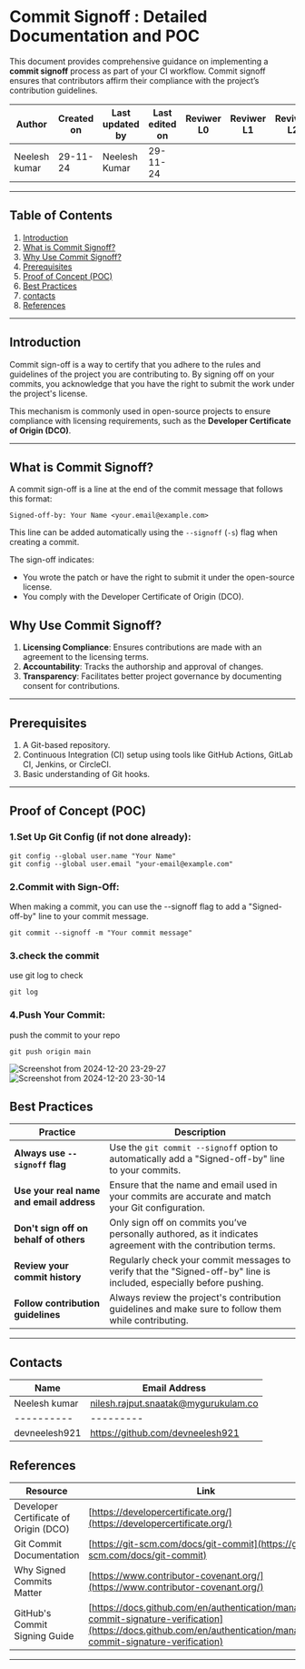 # Commit Signoff : Detailed Documentation and POC

This document provides comprehensive guidance on implementing a **commit signoff** process as part of your CI workflow. Commit signoff ensures that contributors affirm their compliance with the project’s contribution guidelines.

| **Author** | **Created on** | **Last updated by** | **Last edited on** | **Reviwer L0** |**Reviwer L1** |**Reviwer L2** |
|------------|----------------|----------------------|---------------------|---------------|---------------|---------------|
| Neelesh kumar      | 29-11-24      | Neelesh  Kumar             | 29-11-24           |  | | | 
---

## Table of Contents

1. [Introduction](#introduction)
2. [What is Commit Signoff?](#what-is-commit-signoff)
3. [Why Use Commit Signoff?](#why-use-commit-signoff)
4. [Prerequisites](#prerequisites)
5. [Proof of Concept (POC)](#proof-of-concept-poc)
6. [Best Practices](#best-practices)
7. [contacts](#contacts)
8. [References](#references)

---

## Introduction

Commit sign-off is a way to certify that you adhere to the rules and guidelines of the project you are contributing to. By signing off on your commits, you acknowledge that you have the right to submit the work under the project's license.

This mechanism is commonly used in open-source projects to ensure compliance with licensing requirements, such as the **Developer Certificate of Origin (DCO)**.

---

## What is Commit Signoff?

A commit sign-off is a line at the end of the commit message that follows this format:

```
Signed-off-by: Your Name <your.email@example.com>
```

This line can be added automatically using the `--signoff` (`-s`) flag when creating a commit.

The sign-off indicates:
- You wrote the patch or have the right to submit it under the open-source license.
- You comply with the Developer Certificate of Origin (DCO).


## Why Use Commit Signoff?

1. **Licensing Compliance**: Ensures contributions are made with an agreement to the licensing terms.
2. **Accountability**: Tracks the authorship and approval of changes.
3. **Transparency**: Facilitates better project governance by documenting consent for contributions.

---

## Prerequisites

1. A Git-based repository.
2. Continuous Integration (CI) setup using tools like GitHub Actions, GitLab CI, Jenkins, or CircleCI.
3. Basic understanding of Git hooks.

---

 
## Proof of Concept (POC)
### 1.Set Up Git Config (if not done already):
```
git config --global user.name "Your Name"
git config --global user.email "your-email@example.com"
```
### 2.Commit with Sign-Off:
When making a commit, you can use the --signoff flag to add a "Signed-off-by" line to your commit message.
```
git commit --signoff -m "Your commit message"
```
### 3.check the commit
use git log to check
```
git log
```
### 4.Push Your Commit:
push the commit to your repo
```
git push origin main
```
![Screenshot from 2024-12-20 23-29-27](https://github.com/user-attachments/assets/c58adbe1-f28b-4cbf-a7a5-300626875b00)
![Screenshot from 2024-12-20 23-30-14](https://github.com/user-attachments/assets/e5cf6cca-bc8f-4cfc-abb1-d7f8753ebff0)

## Best Practices


| Practice                                      | Description                                                                 |
|-----------------------------------------------|-----------------------------------------------------------------------------|
| **Always use `--signoff` flag**               | Use the `git commit --signoff` option to automatically add a "Signed-off-by" line to your commits. |
| **Use your real name and email address**      | Ensure that the name and email used in your commits are accurate and match your Git configuration. |
| **Don't sign off on behalf of others**        | Only sign off on commits you’ve personally authored, as it indicates agreement with the contribution terms. |
| **Review your commit history**                | Regularly check your commit messages to verify that the "Signed-off-by" line is included, especially before pushing. |
| **Follow contribution guidelines**            | Always review the project's contribution guidelines and make sure to follow them while contributing. |
    

---


## Contacts

| Name| Email Address      |
|-----|--------------------------|
| Neelesh kumar | nilesh.rajput.snaatak@mygurukulam.co || GitHub | URL |
|----------|---------|
|  devneelesh921  |  https://github.com/devneelesh921  |

## References

| Resource                                  | Link                                                       |
|-------------------------------------------|------------------------------------------------------------|
| Developer Certificate of Origin (DCO)     | [https://developercertificate.org/](https://developercertificate.org/) |
| Git Commit Documentation                  | [https://git-scm.com/docs/git-commit](https://git-scm.com/docs/git-commit) |
| Why Signed Commits Matter                 | [https://www.contributor-covenant.org/](https://www.contributor-covenant.org/) |
| GitHub's Commit Signing Guide             | [https://docs.github.com/en/authentication/managing-commit-signature-verification](https://docs.github.com/en/authentication/managing-commit-signature-verification) |

-----------------------------------------------------

